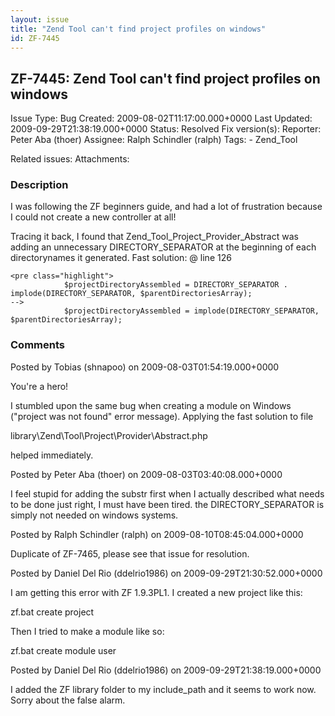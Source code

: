 ```yaml
---
layout: issue
title: "Zend Tool can't find project profiles on windows"
id: ZF-7445
---
```


ZF-7445: Zend Tool can't find project profiles on windows
---------------------------------------------------------

 Issue Type: Bug Created: 2009-08-02T11:17:00.000+0000 Last Updated: 2009-09-29T21:38:19.000+0000 Status: Resolved Fix version(s): 
 Reporter:  Peter Aba (thoer)  Assignee:  Ralph Schindler (ralph)  Tags: - Zend\_Tool
 
 Related issues: 
 Attachments: 
### Description

I was following the ZF beginners guide, and had a lot of frustration because I could not create a new controller at all!

Tracing it back, I found that Zend\_Tool\_Project\_Provider\_Abstract was adding an unnecessary DIRECTORY\_SEPARATOR at the beginning of each directorynames it generated. Fast solution: @ line 126

 
    <pre class="highlight">
                $projectDirectoryAssembled = DIRECTORY_SEPARATOR . implode(DIRECTORY_SEPARATOR, $parentDirectoriesArray);
    -->
                $projectDirectoryAssembled = implode(DIRECTORY_SEPARATOR, $parentDirectoriesArray);


 

 

### Comments

Posted by Tobias (shnapoo) on 2009-08-03T01:54:19.000+0000

You're a hero!

I stumbled upon the same bug when creating a module on Windows ("project was not found" error message). Applying the fast solution to file

library\\Zend\\Tool\\Project\\Provider\\Abstract.php

helped immediately.

 

 

Posted by Peter Aba (thoer) on 2009-08-03T03:40:08.000+0000

I feel stupid for adding the substr first when I actually described what needs to be done just right, I must have been tired. the DIRECTORY\_SEPARATOR is simply not needed on windows systems.

 

 

Posted by Ralph Schindler (ralph) on 2009-08-10T08:45:04.000+0000

Duplicate of ZF-7465, please see that issue for resolution.

 

 

Posted by Daniel Del Rio (ddelrio1986) on 2009-09-29T21:30:52.000+0000

I am getting this error with ZF 1.9.3PL1. I created a new project like this:

zf.bat create project

Then I tried to make a module like so:

zf.bat create module user

 

 

Posted by Daniel Del Rio (ddelrio1986) on 2009-09-29T21:38:19.000+0000

I added the ZF library folder to my include\_path and it seems to work now. Sorry about the false alarm.

 

 